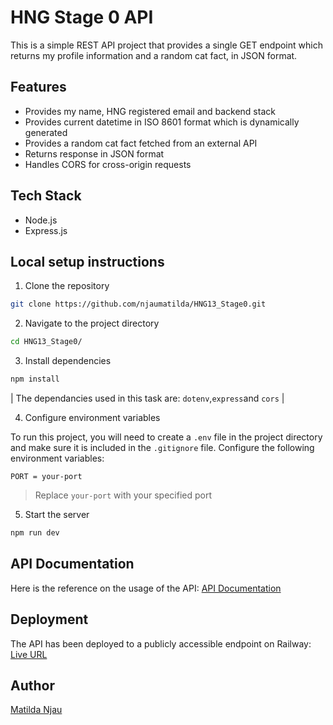 # HNG Stage 0 API

This is a simple REST API project that provides a single GET endpoint which returns my profile information and a random cat fact, in JSON format.

## Features

- Provides my name, HNG registered email and backend stack
- Provides current datetime in ISO 8601 format which is dynamically generated
- Provides a random cat fact fetched from an external API
- Returns response in JSON format
- Handles CORS for cross-origin requests

## Tech Stack

- Node.js
- Express.js

## Local setup instructions

1. Clone the repository

```bash
git clone https://github.com/njaumatilda/HNG13_Stage0.git
```

2. Navigate to the project directory

```bash
cd HNG13_Stage0/
```

3. Install dependencies

```bash
npm install
```

| The dependancies used in this task are: `dotenv`,`express`and `cors` |

4. Configure environment variables

To run this project, you will need to create a `.env` file in the project directory and make sure it is included in the `.gitignore` file. Configure the following environment variables:

```env
PORT = your-port
```

> Replace `your-port` with your specified port

5. Start the server

```bash
npm run dev
```

## API Documentation

Here is the reference on the usage of the API:
[API Documentation](https://documenter.getpostman.com/view/38132076/2sB3QQJTMG)

## Deployment

The API has been deployed to a publicly accessible endpoint on Railway:
[Live URL](hng13stage0-production-850c.up.railway.app)

## Author

[Matilda Njau](https://github.com/njaumatilda)


